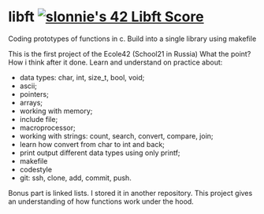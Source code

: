 # libft                               [![slonnie's 42 Libft Score](https://badge42.vercel.app/api/v2/cl2ozuzd5003008jlvxigflcw/project/2364996)](https://github.com/JaeSeoKim/badge42)
Coding prototypes of functions in c. Build into a single library using makefile

This is the first project of the Ecole42 (School21 in Russia)
What the point?
How i think after it done. Learn and understand on practice about:
  - data types: char, int, size_t, bool, void;
  - ascii;
  - pointers;
  - arrays;
  - working with memory;
  - include file;
  - macroprocessor;
  - working with strings: count, search, convert, compare, join;
  - learn how convert from char to int and back;
  - print output different data types using only printf;
  - makefile
  - codestyle
  - git: ssh, clone, add, commit, push.

Bonus part is linked lists. I stored it in another repository.
This project gives an understanding of how functions work under the hood.
